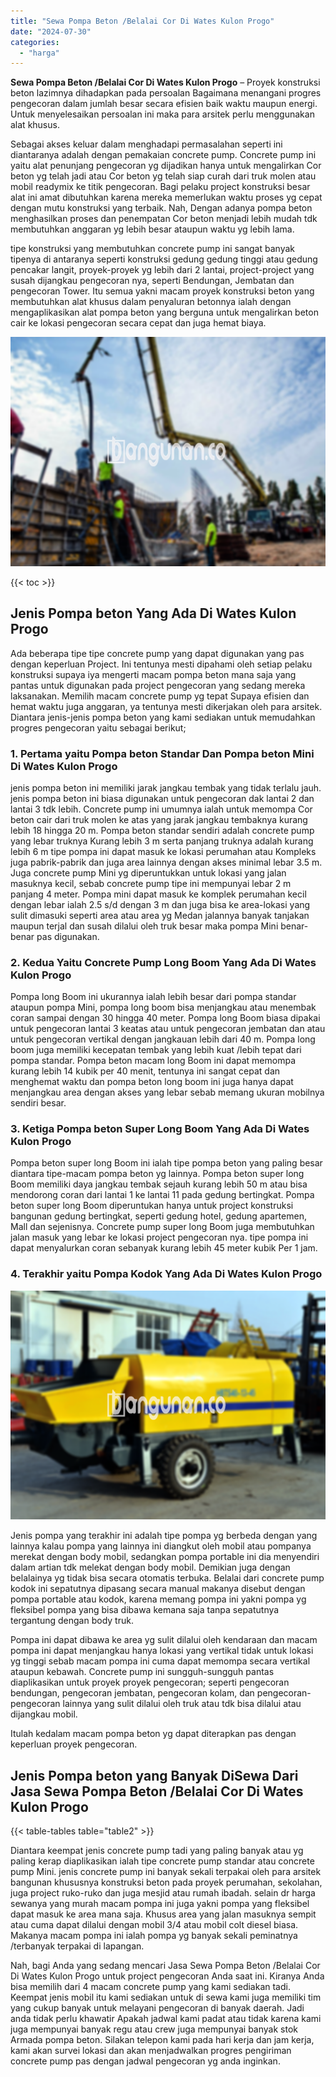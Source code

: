 ```yaml
---
title: "Sewa Pompa Beton /Belalai Cor Di Wates Kulon Progo"
date: "2024-07-30"
categories: 
  - "harga"
---
```


**Sewa Pompa Beton /Belalai Cor Di Wates Kulon Progo** – Proyek konstruksi beton lazimnya dihadapkan pada persoalan Bagaimana menangani progres pengecoran dalam jumlah besar secara efisien baik waktu maupun energi. Untuk menyelesaikan persoalan ini maka para arsitek perlu menggunakan alat khusus.

Sebagai akses keluar dalam menghadapi permasalahan seperti ini diantaranya adalah dengan pemakaian concrete pump. Concrete pump ini yaitu alat penunjang pengecoran yg dijadikan hanya untuk mengalirkan Cor beton yg telah jadi atau Cor beton yg telah siap curah dari truk molen atau mobil readymix ke titik pengecoran. Bagi pelaku project konstruksi besar alat ini amat dibutuhkan karena mereka memerlukan waktu proses yg cepat dengan mutu konstruksi yang terbaik. Nah, Dengan adanya pompa beton menghasilkan proses dan penempatan Cor beton menjadi lebih mudah tdk membutuhkan anggaran yg lebih besar ataupun waktu yg lebih lama.

tipe konstruksi yang membutuhkan concrete pump ini sangat banyak tipenya di antaranya seperti konstruksi gedung gedung tinggi atau gedung pencakar langit, proyek-proyek yg lebih dari 2 lantai, project-project yang susah dijangkau pengecoran nya, seperti Bendungan, Jembatan dan pengecoran Tower. Itu semua yakni macam proyek konstruksi beton yang membutuhkan alat khusus dalam penyaluran betonnya ialah dengan mengaplikasikan alat pompa beton yang berguna untuk mengalirkan beton cair ke lokasi pengecoran secara cepat dan juga hemat biaya.

![Sewa Pompa Beton /Belalai Cor Di Wates Kulon Progo](/images/sewa-concrete-pump-35.png)

{{< toc >}}

## Jenis Pompa beton Yang Ada Di Wates Kulon Progo

Ada beberapa tipe tipe concrete pump yang dapat digunakan yang pas dengan keperluan Project. Ini tentunya mesti dipahami oleh setiap pelaku konstruksi supaya iya mengerti macam pompa beton mana saja yang pantas untuk digunakan pada project pengecoran yang sedang mereka laksanakan. Memilih macam concrete pump yg tepat Supaya efisien dan hemat waktu juga anggaran, ya tentunya mesti dikerjakan oleh para arsitek. Diantara jenis-jenis pompa beton yang kami sediakan untuk memudahkan progres pengecoran yaitu sebagai berikut;

### 1\. Pertama yaitu Pompa beton Standar Dan Pompa beton Mini Di Wates Kulon Progo

jenis pompa beton ini memiliki jarak jangkau tembak yang tidak terlalu jauh. jenis pompa beton ini biasa digunakan untuk pengecoran dak lantai 2 dan lantai 3 tdk lebih. Concrete pump ini umumnya ialah untuk memompa Cor beton cair dari truk molen ke atas yang jarak jangkau tembaknya kurang lebih 18 hingga 20 m. Pompa beton standar sendiri adalah concrete pump yang lebar truknya Kurang lebih 3 m serta panjang truknya adalah kurang lebih 6 m tipe pompa ini dapat masuk ke lokasi perumahan atau Kompleks juga pabrik-pabrik dan juga area lainnya dengan akses minimal lebar 3.5 m. Juga concrete pump Mini yg diperuntukkan untuk lokasi yang jalan masuknya kecil, sebab concrete pump tipe ini mempunyai lebar 2 m panjang 4 meter. Pompa mini dapat masuk ke komplek perumahan kecil dengan lebar ialah 2.5 s/d dengan 3 m dan juga bisa ke area-lokasi yang sulit dimasuki seperti area atau area yg Medan jalannya banyak tanjakan maupun terjal dan susah dilalui oleh truk besar maka pompa Mini benar-benar pas digunakan.

### 2\. Kedua Yaitu Concrete Pump Long Boom Yang Ada Di Wates Kulon Progo

Pompa long Boom ini ukurannya ialah lebih besar dari pompa standar ataupun pompa Mini, pompa long boom bisa menjangkau atau menembak coran sampai dengan 30 hingga 40 meter. Pompa long Boom biasa dipakai untuk pengecoran lantai 3 keatas atau untuk pengecoran jembatan dan atau untuk pengecoran vertikal dengan jangkauan lebih dari 40 m. Pompa long boom juga memiliki kecepatan tembak yang lebih kuat /lebih tepat dari pompa standar. Pompa beton macam long Boom ini dapat memompa kurang lebih 14 kubik per 40 menit, tentunya ini sangat cepat dan menghemat waktu dan pompa beton long boom ini juga hanya dapat menjangkau area dengan akses yang lebar sebab memang ukuran mobilnya sendiri besar.

### 3\. Ketiga Pompa beton Super Long Boom Yang Ada Di Wates Kulon Progo

Pompa beton super long Boom ini ialah tipe pompa beton yang paling besar diantara tipe-macam pompa beton yg lainnya. Pompa beton super long Boom memiliki daya jangkau tembak sejauh kurang lebih 50 m atau bisa mendorong coran dari lantai 1 ke lantai 11 pada gedung bertingkat. Pompa beton super long Boom diperuntukan hanya untuk project konstruksi bangunan gedung bertingkat, seperti gedung hotel, gedung apartemen, Mall dan sejenisnya. Concrete pump super long Boom juga membutuhkan jalan masuk yang lebar ke lokasi project pengecoran nya. tipe pompa ini dapat menyalurkan coran sebanyak kurang lebih 45 meter kubik Per 1 jam.

### 4\. Terakhir yaitu Pompa Kodok Yang Ada Di Wates Kulon Progo

![Sewa Pompa Beton /Belalai Cor Di Wates Kulon Progo](/images/sewa-concrete-pump-20.png)

Jenis pompa yang terakhir ini adalah tipe pompa yg berbeda dengan yang lainnya kalau pompa yang lainnya ini diangkut oleh mobil atau pompanya merekat dengan body mobil, sedangkan pompa portable ini dia menyendiri dalam artian tdk melekat dengan body mobil. Demikian juga dengan belalainya yg tidak bisa secara otomatis terbuka. Belalai dari concrete pump kodok ini sepatutnya dipasang secara manual makanya disebut dengan pompa portable atau kodok, karena memang pompa ini yakni pompa yg fleksibel pompa yang bisa dibawa kemana saja tanpa sepatutnya tergantung dengan body truk.

Pompa ini dapat dibawa ke area yg sulit dilalui oleh kendaraan dan macam pompa ini dapat menjangkau hanya lokasi yang vertikal tidak untuk lokasi yg tinggi sebab macam pompa ini cuma dapat memompa secara vertikal ataupun kebawah. Concrete pump ini sungguh-sungguh pantas diaplikasikan untuk proyek proyek pengecoran; seperti pengecoran bendungan, pengecoran jembatan, pengecoran kolam, dan pengecoran-pengecoran lainnya yang sulit dilalui oleh truk atau tdk bisa dilalui atau dijangkau mobil.

Itulah kedalam macam pompa beton yg dapat diterapkan pas dengan keperluan proyek pengecoran.

## Jenis Pompa beton yang Banyak DiSewa Dari Jasa Sewa Pompa Beton /Belalai Cor Di Wates Kulon Progo

{{< table-tables table="table2" >}}

Diantara keempat jenis concrete pump tadi yang paling banyak atau yg paling kerap diaplikasikan ialah tipe concrete pump standar atau concrete pump Mini. jenis concrete pump ini banyak sekali terpakai oleh para arsitek bangunan khususnya konstruksi beton pada proyek perumahan, sekolahan, juga project ruko-ruko dan juga mesjid atau rumah ibadah. selain dr harga sewanya yang murah macam pompa ini juga yakni pompa yang fleksibel dapat masuk ke area mana saja. Khusus area yang jalan masuknya sempit atau cuma dapat dilalui dengan mobil 3/4 atau mobil colt diesel biasa. Makanya macam pompa ini ialah pompa yg banyak sekali peminatnya /terbanyak terpakai di lapangan.

Nah, bagi Anda yang sedang mencari Jasa Sewa Pompa Beton /Belalai Cor Di Wates Kulon Progo untuk project pengecoran Anda saat ini. Kiranya Anda bisa memilih dari 4 macam concrete pump yang kami sediakan tadi. Keempat jenis mobil itu kami sediakan untuk di sewa kami juga memiliki tim yang cukup banyak untuk melayani pengecoran di banyak daerah. Jadi anda tidak perlu khawatir Apakah jadwal kami padat atau tidak karena kami juga mempunyai banyak regu atau crew juga mempunyai banyak stok Armada pompa beton. Silakan telepon kami pada hari kerja dan jam kerja, kami akan survei lokasi dan akan menjadwalkan progres pengiriman concrete pump pas dengan jadwal pengecoran yg anda inginkan.
